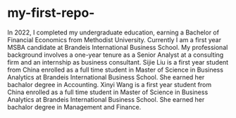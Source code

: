 # my-first-repo-
 In 2022, I completed my undergraduate education, earning a Bachelor of Financial Economics from Methodist University. Currently I am a first year MSBA candidate at Brandeis International Business School.  My professional background involves a one-year tenure as a Senior Analyst at a consulting firm and an internship as business consultant. 
Sijie Liu is a first year student from China enrolled as a full time student in Master of Science in Business Analytics at Brandeis International Business School. She earned her bachalor degree in Accounting. 
Xinyi Wang is a first year student from China enrolled as a full time student in Master of Science in Business Analytics at Brandeis International Business School. She earned her bachalor degree in Management and Finance. 


